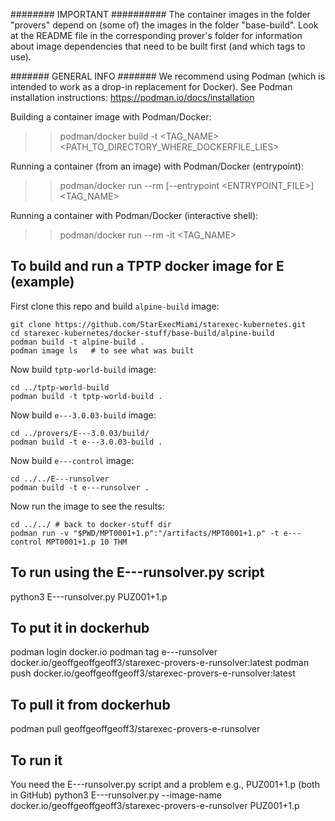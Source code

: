 ######## IMPORTANT ##########
The container images in the folder "provers" depend on (some of) the images in the folder "base-build".
Look at the README file in the corresponding prover's folder for information about image dependencies that need to be built first (and which tags to use).

####### GENERAL INFO #######
We recommend using Podman (which is intended to work as a drop-in replacement for Docker).
See Podman installation instructions: https://podman.io/docs/installation


Building a container image with Podman/Docker:
>> podman/docker build -t <TAG_NAME> <PATH_TO_DIRECTORY_WHERE_DOCKERFILE_LIES>

Running a container (from an image) with Podman/Docker (entrypoint):
>> podman/docker run --rm [--entrypoint <ENTRYPOINT_FILE>] <TAG_NAME> <ARGS>

Running a container with Podman/Docker (interactive shell):
>> podman/docker run --rm -it <TAG_NAME>



## To build and run a TPTP docker image for E (example)

First clone this repo and build `alpine-build` image:
```shell
git clone https://github.com/StarExecMiami/starexec-kubernetes.git
cd starexec-kubernetes/docker-stuff/base-build/alpine-build
podman build -t alpine-build .
podman image ls   # to see what was built
```

Now build `tptp-world-build` image:
```shell
cd ../tptp-world-build
podman build -t tptp-world-build .
```

Now build `e---3.0.03-build` image:
```shell
cd ../provers/E---3.0.03/build/
podman build -t e---3.0.03-build .
```

Now build `e---control` image:
```shell
cd ../../E---runsolver
podman build -t e---runsolver .
```

Now run the image to see the results:
```shell
cd ../../ # back to docker-stuff dir
podman run -v "$PWD/MPT0001+1.p":"/artifacts/MPT0001+1.p" -t e---control MPT0001+1.p 10 THM
```

## To run using the E---runsolver.py script

python3 E---runsolver.py PUZ001+1.p 

## To put it in dockerhub

podman login docker.io
podman tag e---runsolver docker.io/geoffgeoffgeoff3/starexec-provers-e-runsolver:latest
podman push docker.io/geoffgeoffgeoff3/starexec-provers-e-runsolver:latest

## To pull it from dockerhub

podman pull geoffgeoffgeoff3/starexec-provers-e-runsolver

## To run it 

You need the E---runsolver.py script and a problem e.g., PUZ001+1.p (both in GitHub)
python3 E---runsolver.py --image-name docker.io/geoffgeoffgeoff3/starexec-provers-e-runsolver PUZ001+1.p


